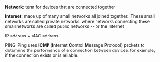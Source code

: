**Network**: term for devices that are connected together

**Internet**: made up of many small networks all joined together.  These small networks are called private networks, where networks connecting these small networks are called public networks -- or the Internet

IP address + MAC address

PING
 Ping uses **ICMP** (**I**nternet **C**ontrol **M**essage **P**rotocol) packets to determine the performance of a connection between devices, for example, if the connection exists or is reliable.